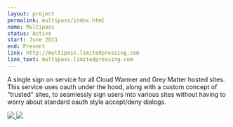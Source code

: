```yaml
---
layout: project
permalink: multipass/index.html
name: Multipass
status: Active
start: June 2011
end: Present
link: http://multipass.limitedpressing.com
link_text: multipass.limitedpressing.com
---
```


A single sign on service for all Cloud Warmer and Grey Matter hosted sites.
This service uses oauth under the hood, along with a custom concept of
"trusted" sites, to seamlessly sign users into various sites without having
to worry about standard oauth style accept/deny dialogs.

<p class="gallery">
  <a href="http://www.flickr.com/photos/tsmango/6076152967/in/set-72157627508373876/" target="_blank">
    <img rel="" src="http://farm7.staticflickr.com/6062/6076152967_5ce07368c8_s.jpg" />
  </a>
  <a href="http://www.flickr.com/photos/tsmango/6076153045/in/set-72157627508373876/" target="_blank">
    <img rel="" src="http://farm7.staticflickr.com/6203/6076153045_79894aa7f3_s.jpg" />
  </a>
</p>